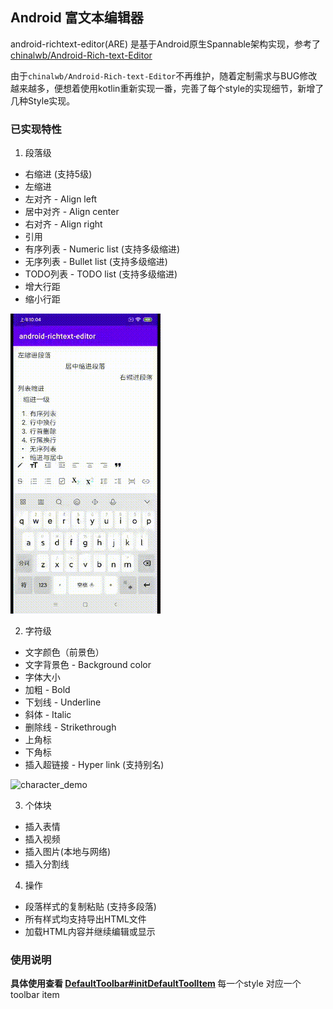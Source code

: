 
## Android 富文本编辑器

android-richtext-editor(ARE) 是基于Android原生Spannable架构实现，参考了 [chinalwb/Android-Rich-text-Editor](https://github.com/chinalwb/Android-Rich-text-Editor)

由于`chinalwb/Android-Rich-text-Editor`不再维护，随着定制需求与BUG修改越来越多，便想着使用kotlin重新实现一番，完善了每个style的实现细节，新增了几种Style实现。

### 已实现特性

1. 段落级
- 右缩进 (支持5级)
- 左缩进
- 左对齐 - Align left
- 居中对齐 - Align center
- 右对齐 - Align right
- 引用
- 有序列表 - Numeric list (支持多级缩进)
- 无序列表 - Bullet list (支持多级缩进)
- TODO列表 - TODO list (支持多级缩进)
- 增大行距
- 缩小行距

![character_demo](https://github.com/sophimp/android-richtext-editor/blob/master/art/paragraph_demo.gif)

2. 字符级
- 文字颜色（前景色）
- 文字背景色 - Background color
- 字体大小
- 加粗 - Bold
- 下划线 - Underline
- 斜体 - Italic
- 删除线 - Strikethrough
- 上角标
- 下角标
- 插入超链接 - Hyper link (支持别名)

![character_demo](https://github.com/sophimp/android-richtext-editor/blob/master/art/character_demo.gif)

3. 个体块
- 插入表情
- 插入视频
- 插入图片(本地与网络)
- 插入分割线

4. 操作
- 段落样式的复制粘贴 (支持多段落)
- 所有样式均支持导出HTML文件
- 加载HTML内容并继续编辑或显示

### 使用说明
<b>具体使用查看 [DefaultToolbar#initDefaultToolItem](https://github.com/sophimp/android-richtext-editor/blob/master/lib/are/src/main/java/com/sophimp/are/toolbar/DefaultToolbar.kt) </b>
每一个style 对应一个 toolbar item
